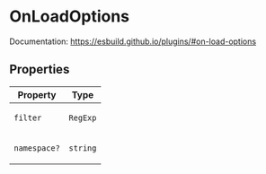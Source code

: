 # OnLoadOptions

Documentation: https://esbuild.github.io/plugins/#on-load-options

## Properties

<table>
<thead>
<tr>
<th>Property</th>
<th>Type</th>
</tr>
</thead>
<tbody>
<tr>
<td>

<a id="filter"></a> `filter`

</td>
<td>

`RegExp`

</td>
</tr>
<tr>
<td>

<a id="namespace"></a> `namespace?`

</td>
<td>

`string`

</td>
</tr>
</tbody>
</table>
